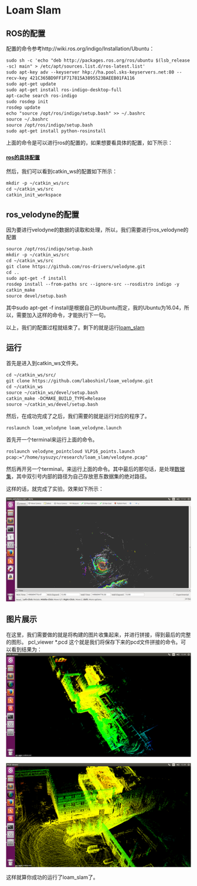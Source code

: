 # Loam Slam
## ROS的配置
配置的命令参考http://wiki.ros.org/indigo/Installation/Ubuntu：

	sudo sh -c 'echo "deb http://packages.ros.org/ros/ubuntu $(lsb_release -sc) main" > /etc/apt/sources.list.d/ros-latest.list'
	sudo apt-key adv --keyserver hkp://ha.pool.sks-keyservers.net:80 --recv-key 421C365BD9FF1F717815A3895523BAEEB01FA116
	sudo apt-get update
	sudo apt-get install ros-indigo-desktop-full
	apt-cache search ros-indigo
	sudo rosdep init
	rosdep update
	echo "source /opt/ros/indigo/setup.bash" >> ~/.bashrc
	source ~/.bashrc
	source /opt/ros/indigo/setup.bash
	sudo apt-get install python-rosinstall
上面的命令是可以进行ros的配置的，如果想要看具体的配置，如下所示：
#### [ros的具体配置](https://github.com/sysuzyc/ES2016_14353404/blob/master/assignment/ES2016_14353404_ROS.pdf)

然后，我们可以看到catkin_ws的配置如下所示：

	mkdir -p ~/catkin_ws/src
	cd ~/catkin_ws/src
	catkin_init_workspace

## ros_velodyne的配置
因为要进行velodyne的数据的读取和处理，所以，我们需要进行ros_velodyne的配置

	source /opt/ros/indigo/setup.bash
	mkdir -p ~/catkin_ws/src
	cd ~/catkin_ws/src
	git clone https://github.com/ros-drivers/velodyne.git
	cd ..
	sudo apt-get -f install
	rosdep install --from-paths src --ignore-src --rosdistro indigo -y
	catkin_make
	source devel/setup.bash
其中sudo apt-get -f install是根据自己的Ubuntu而定，我的Ubuntu为16.04，所以，需要加入这样的命令，才能执行下一句。

以上，我们的配置过程就结束了。剩下的就是运行[loam_slam](https://github.com/sysuzyc/loam_velodyne)

## 运行
首先是进入到catkin_ws文件夹。

	cd ~/catkin_ws/src/
	git clone https://github.com/laboshinl/loam_velodyne.git
	cd ~/catkin_ws
	source ~/catkin_ws/devel/setup.bash
	catkin_make -DCMAKE_BUILD_TYPE=Release 
	source ~/catkin_ws/devel/setup.bash

然后，在成功完成了之后，我们需要的就是运行对应的程序了。

	roslaunch loam_velodyne loam_velodyne.launch	

首先开一个terminal来运行上面的命令。

	roslaunch velodyne_pointcloud VLP16_points.launch pcap:="/home/sysuzyc/research/loam_slam/velodyne.pcap"

然后再开另一个terminal，来运行上面的命令。其中最后的那句话，是处理[数据集](https://midas3.kitware.com/midas/folder/12979)，其中双引号内部的路径为自己存放恩东数据集的绝对路径。

这样的话，就完成了实验。效果如下所示：

![开始的图片](https://raw.githubusercontent.com/sysuzyc/Picture/master/velodyne_17-52-56.png)

## 图片展示
在这里，我们需要做的就是将构建的图片收集起来，并进行拼接，得到最后的完整的图形。
	pcl_viewer *.pcd
这个就是我们将保存下来的pcd文件拼接的命令。可以看到结果为：
![nsh](https://github.com/sysuzyc/Picture/blob/master/nsh.png?raw=true)

![nsh](https://github.com/sysuzyc/Picture/blob/master/nsh_small.png?raw=true)

这样就算你成功的运行了loam_slam了。
